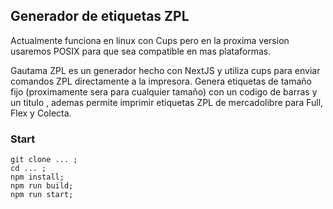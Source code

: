 ## Generador de etiquetas ZPL

Actualmente funciona en linux con Cups pero en la proxima version usaremos POSIX para que sea compatible en mas plataformas.

Gautama ZPL es un generador hecho con NextJS y utiliza cups para enviar comandos ZPL directamente a la impresora.
Genera etiquetas de tamaño fijo (proximamente sera para cualquier tamaño) con un codigo de barras y un titulo , ademas permite imprimir etiquetas ZPL de mercadolibre para Full, Flex y Colecta.

### Start
```
git clone ... ;
cd ... ;
npm install;
npm run build;
npm run start;
```
